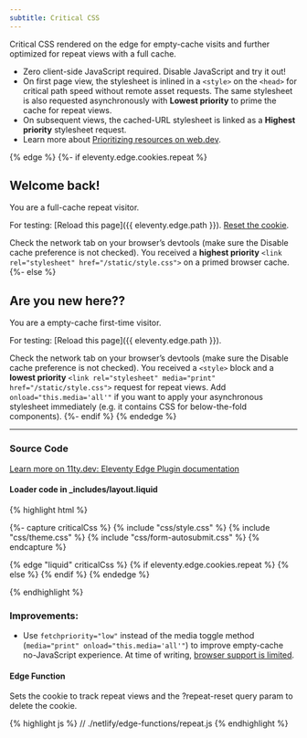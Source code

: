 ```yaml
---
subtitle: Critical CSS
---
```

Critical CSS rendered on the edge for empty-cache visits and further optimized for repeat views with a full cache.

* Zero client-side JavaScript required. Disable JavaScript and try it out!
* On first page view, the stylesheet is inlined in a `<style>` on the `<head>` for critical path speed without remote asset requests. The same stylesheet is also requested asynchronously with **Lowest priority** to prime the cache for repeat views.
* On subsequent views, the cached-URL stylesheet is linked as a **Highest priority** stylesheet request.
* Learn more about [Prioritizing resources on web.dev](https://web.dev/prioritize-resources/).

{% edge %}
{%- if eleventy.edge.cookies.repeat %}
## Welcome back!

You are a full-cache repeat visitor.

For testing: [Reload this page]({{ eleventy.edge.path }}). [Reset the cookie](/?repeat-reset).

Check the network tab on your browser’s devtools (make sure the Disable cache preference is not checked). You received a **highest priority** `<link rel="stylesheet" href="/static/style.css">` on a primed browser cache.
{%- else %}
## Are you new here??

You are a empty-cache first-time visitor.

For testing: [Reload this page]({{ eleventy.edge.path }}).

Check the network tab on your browser’s devtools (make sure the Disable cache preference is not checked). You received a `<style>` block and a **lowest priority** `<link rel="stylesheet" media="print" href="/static/style.css">` request for repeat views. Add `onload="this.media='all'"` if you want to apply your asynchronous stylesheet immediately (e.g. it contains CSS for below-the-fold components).
{%- endif %}
{% endedge %}

---

### Source Code

<p><a href="https://www.11ty.dev/docs/plugins/edge/">Learn more on 11ty.dev: Eleventy Edge Plugin documentation</a></p>

#### Loader code in _includes/layout.liquid

{% highlight html %}
<head>
  <!-- … -->
  {%- capture criticalCss %}
    {% include "css/style.css" %}
    {% include "css/theme.css" %}
    {% include "css/form-autosubmit.css" %}
  {% endcapture %}

  {% edge "liquid" criticalCss %}
    {% if eleventy.edge.cookies.repeat %}
    <link rel="stylesheet" href="/static/style.css">
    {% else %}
    <style>{{ _ }}</style>
    <link rel="stylesheet" href="/static/style.css" media="print" onload="this.media='all'">
    {% endif %}
  {% endedge %}
  <!-- … -->
</head>
{% endhighlight %}

### Improvements:

* Use `fetchpriority="low"` instead of the media toggle method (`media="print" onload="this.media='all'"`) to improve empty-cache no-JavaScript experience. At time of writing, [browser support is limited](https://caniuse.com/mdn-html_elements_link_fetchpriority).

#### Edge Function

Sets the cookie to track repeat views and the ?repeat-reset query param to delete the cookie.

{% highlight js %}
// ./netlify/edge-functions/repeat.js
{% endhighlight %}
